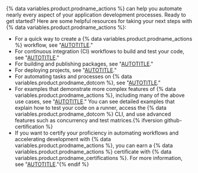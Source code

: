{% data variables.product.prodname_actions %} can help you automate nearly every aspect of your application development processes. Ready to get started? Here are some helpful resources for taking your next steps with {% data variables.product.prodname_actions %}:

* For a quick way to create a {% data variables.product.prodname_actions %} workflow, see "[AUTOTITLE](/actions/learn-github-actions/using-starter-workflows)."
* For continuous integration (CI) workflows to build and test your code, see "[AUTOTITLE](/actions/automating-builds-and-tests)."
* For building and publishing packages, see "[AUTOTITLE](/actions/publishing-packages)."
* For deploying projects, see "[AUTOTITLE](/actions/deployment)."
* For automating tasks and processes on {% data variables.product.prodname_dotcom %}, see "[AUTOTITLE](/actions/managing-issues-and-pull-requests)."
* For examples that demonstrate more complex features of {% data variables.product.prodname_actions %}, including many of the above use cases, see "[AUTOTITLE](/actions/examples)." You can see detailed examples that explain how to test your code on a runner, access the {% data variables.product.prodname_dotcom %} CLI, and use advanced features such as concurrency and test matrices.{% ifversion github-certification %}
* If you want to certify your proficiency in automating workflows and accelerating development with {% data variables.product.prodname_actions %}, you can earn a {% data variables.product.prodname_actions %} certificate with {% data variables.product.prodname_certifications %}. For more information, see "[AUTOTITLE](/get-started/showcase-your-expertise-with-github-certifications/about-github-certifications)."{% endif %}
